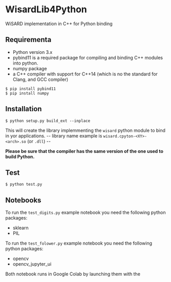 # WisardLib4Python
 WiSARD implementation in C++ for Python binding

## Requirementa

+ Python version 3.x
+ pybind11 is a required package for compiling and binding C++ modules into python.
+ numpy package
+ a C++ compiler with support for C++14 (which is no the standard for Clang, and GCC compiler)

```
$ pip install pybind11
$ pip install numpy
```

## Installation

```
$ python setup.py build_ext --inplace
```

This will create the library implemmenting the `wisard` python module to bind in yor applications.
-- library name example is `wisard.cpyton-<XY>-<arch>.so` (or `.dll`) --

**Please be sure that the compiler has the same version of the one used to build Python.**

## Test

```
$ python test.py
```


## Notebooks

To run the ``test_digits.py`` example notebook you need the following python packages:

+ sklearn
+ PIL


To run the ``test_folower.py`` example notebook you need the following python packages:

+ opencv
+ opencv_jupyter_ui

Both notebook runs in Google Colab by launching them with the 